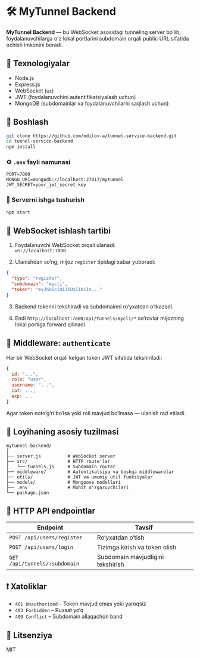 # 🛠️ MyTunnel Backend

**MyTunnel Backend** — bu WebSocket asosidagi tunneling server bo‘lib, foydalanuvchilarga oʻz lokal portlarini subdomain orqali public URL sifatida ochish imkonini beradi.

## 📆 Texnologiyalar

- Node.js
- Express.js
- WebSocket (`ws`)
- JWT (foydalanuvchini autentifikatsiyalash uchun)
- MongoDB (subdomainlar va foydalanuvchilarni saqlash uchun)

## 🚀 Boshlash

```bash
git clone https://github.com/odilov-a/tunnel-service-backend.git
cd tunnel-service-backend
npm install
```

### ⚙️ `.env` fayli namunasi

```
PORT=7000
MONGO_URI=mongodb://localhost:27017/mytunnel
JWT_SECRET=your_jwt_secret_key
```

### 🏁 Serverni ishga tushurish

```bash
npm start
```

## 📡 WebSocket ishlash tartibi

1. Foydalanuvchi WebSocket orqali ulanadi:\
   `ws://localhost:7000`

2. Ulanishdan so‘ng, mijoz `register` tipidagi xabar yuboradi:

```json
{
  "type": "register",
  "subdomain": "mycli",
  "token": "eyJhbGciOiJIUzI1NiIs..."
}
```

3. Backend tokenni tekshiradi va subdomainni ro‘yxatdan o‘tkazadi.

4. Endi `http://localhost:7000/api/tunnels/mycli/*` so‘rovlar mijozning lokal portiga forward qilinadi.

## 🔧 Middleware: `authenticate`

Har bir WebSocket orqali kelgan token JWT sifatida tekshiriladi:

```js
{
  id: "...",
  role: "user",
  username: "...",
  iat: ...,
  exp: ...
}
```

Agar token noto‘g‘ri bo‘lsa yoki roli mavjud bo‘lmasa — ulanish rad etiladi.

## 📁 Loyihaning asosiy tuzilmasi

```
mytunnel-backend/
│
├── server.js          # WebSocket server
├── src/               # HTTP route'lar
│   └── tunnels.js     # Subdomain router
├── middleware/        # Autentikatsiya va boshqa middlewarelar
├── utils/             # JWT va umumiy util funksiyalar
├── models/            # Mongoose modellari
├── .env               # Muhit o'zgaruvchilari
└── package.json
```

## 🔄 HTTP API endpointlar

| Endpoint                       | Tavsif                            |
| ------------------------------ | --------------------------------- |
| `POST /api/users/register`     | Ro‘yxatdan o‘tish                 |
| `POST /api/users/login`        | Tizimga kirish va token olish     |
| `GET /api/tunnels/:subdomain`  | Subdomain mavjudligini tekshirish |

## ❗️ Xatoliklar

- `401 Unauthorized` – Token mavjud emas yoki yaroqsiz
- `403 Forbidden` – Ruxsat yo‘q
- `409 Conflict` – Subdomain allaqachon band

## 📄 Litsenziya

MIT


